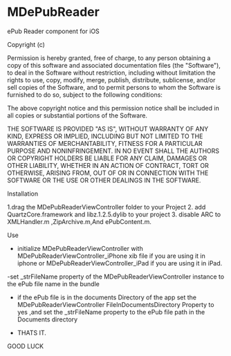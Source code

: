 MDePubReader
============

ePub Reader component for iOS

Copyright (c) <year> <copyright holders>

Permission is hereby granted, free of charge, to any person obtaining a copy of this software and associated documentation files (the "Software"), to deal in the Software without restriction, including without limitation the rights to use, copy, modify, merge, publish, distribute, sublicense, and/or sell copies of the Software, and to permit persons to whom the Software is furnished to do so, subject to the following conditions:

The above copyright notice and this permission notice shall be included in all copies or substantial portions of the Software.

THE SOFTWARE IS PROVIDED "AS IS", WITHOUT WARRANTY OF ANY KIND, EXPRESS OR IMPLIED, INCLUDING BUT NOT LIMITED TO THE WARRANTIES OF MERCHANTABILITY, FITNESS FOR A PARTICULAR PURPOSE AND NONINFRINGEMENT. IN NO EVENT SHALL THE AUTHORS OR COPYRIGHT HOLDERS BE LIABLE FOR ANY CLAIM, DAMAGES OR OTHER LIABILITY, WHETHER IN AN ACTION OF CONTRACT, TORT OR OTHERWISE, ARISING FROM, OUT OF OR IN CONNECTION WITH THE SOFTWARE OR THE USE OR OTHER DEALINGS IN THE SOFTWARE.


Installation

1.drag the MDePubReaderViewController folder to your Project 
2. add QuartzCore.framework and libz.1.2.5.dylib to your project
3. disable ARC to XMLHandler.m ,ZipArchive.m,And ePubContent.m.


Use

- initialize MDePubReaderViewController with MDePubReaderViewController_iPhone xib file if you are using it in iphone 
or MDePubReaderViewController_iPad if you are using it in iPad.

-set _strFileName property of the MDePubReaderViewController instance to the ePub file name in the bundle 

- if the ePub file is in the documents Directory of the app set the MDePubReaderViewController FileInDocumentsDirectory 
Property to yes ,and set the _strFileName property to the ePub file path in the Documents directory

- THATS IT.



GOOD LUCK
